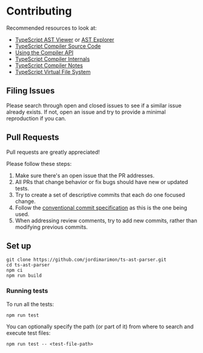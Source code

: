 # Contributing

Recommended resources to look at:

-   [TypeScript AST Viewer](https://ts-ast-viewer.com) or [AST Explorer](https://astexplorer.net/)
-   [TypeScript Compiler Source Code](https://github.com/microsoft/TypeScript/tree/main/src/compiler)
-   [Using the Compiler API](https://github.com/microsoft/TypeScript/wiki/Using-the-Compiler-API)
-   [TypeScript Compiler Internals](https://basarat.gitbook.io/typescript/overview)
-   [TypeScript Compiler Notes](https://github.com/microsoft/TypeScript-Compiler-Notes)
-   [TypeScript Virtual File System](https://github.com/microsoft/TypeScript-Website/tree/v2/packages/typescript-vfs)

## Filing Issues

Please search through open and closed issues to see if a similar issue already exists. If not, open an
issue and try to provide a minimal reproduction if you can.

## Pull Requests

Pull requests are greatly appreciated!

Please follow these steps:

1. Make sure there's an open issue that the PR addresses.
2. All PRs that change behavior or fix bugs should have new or updated tests.
3. Try to create a set of descriptive commits that each do one focused change.
4. Follow the [conventional commit specification](https://www.conventionalcommits.org/en/v1.0.0/) as this is the one being used.
5. When addressing review comments, try to add new commits, rather than modifying previous commits.

## Set up

    git clone https://github.com/jordimarimon/ts-ast-parser.git
    cd ts-ast-parser
    npm ci
    npm run build

### Running tests

To run all the tests:

    npm run test

You can optionally specify the path (or part of it) from where to search and execute test files:

    npm run test -- <test-file-path>
